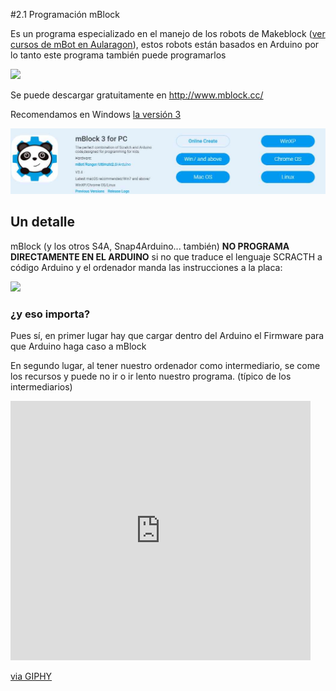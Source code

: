 #2.1 Programación mBlock

Es un programa especializado en el manejo de los robots de Makeblock ([ver cursos de mBot en Aularagon](https://catedu.gitbooks.io/robotica/content/)), estos robots están basados en Arduino por lo tanto este programa también puede programarlos

![](http://66.media.tumblr.com/d2949cd218d9678d77cdf61087beb616/tumblr_inline_nj1lt0pIeA1qmn7ka.jpg)

Se puede descargar gratuitamente en http://www.mblock.cc/

Recomendamos en Windows [la versión 3](http://www.mblock.cc/mblock-software/) 


![](/assets/MBLCCK.jpg)

## Un detalle
mBlock (y los otros S4A, Snap4Arduino... también) **NO PROGRAMA DIRECTAMENTE EN EL ARDUINO** si no que traduce el lenguaje SCRACTH a código Arduino y el ordenador manda las instrucciones a la placa:

![](https://catedu.gitbooks.io/ensena-pensamiento-computacional-con-arduino/content/img/mbloc-arduino.png)

### ¿y eso importa?

Pues sí, en primer lugar hay que cargar dentro del Arduino el Firmware para que Arduino haga caso a mBlock

En segundo lugar, al tener nuestro ordenador como intermediario, se come los recursos y puede no ir o ir lento nuestro programa. (típico de los intermediarios)


<iframe src="https://giphy.com/embed/DTywu7YYjWCVW" width="480" height="415" frameBorder="0" class="giphy-embed" allowFullScreen></iframe><p><a href="https://giphy.com/gifs/homer-simpson-the-simpsons-season-6-DTywu7YYjWCVW">via GIPHY</a></p>